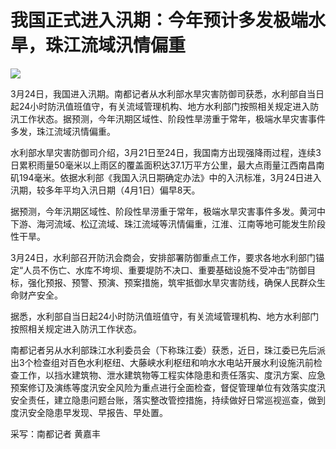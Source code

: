 # 我国正式进入汛期：今年预计多发极端水旱，珠江流域汛情偏重

![](https://inews.gtimg.com/om_bt/OPVKh5XjOQHLn1cfiN0Fs28oYHrklnHrdHs1vdczIwxRMAA/1000)

3月24日，我国进入汛期。南都记者从水利部水旱灾害防御司获悉，水利部自当日起24小时防汛值班值守，有关流域管理机构、地方水利部门按照相关规定进入防汛工作状态。据预测，今年汛期区域性、阶段性旱涝重于常年，极端水旱灾害事件多发，珠江流域汛情偏重。

水利部水旱灾害防御司介绍，3月21日至24日，我国南方出现强降雨过程，连续3日累积雨量50毫米以上雨区的覆盖面积达37.1万平方公里，最大点雨量江西南昌南矶194毫米。依据水利部《我国入汛日期确定办法》中的入汛标准，3月24日进入汛期，较多年平均入汛日期（4月1日）偏早8天。

据预测，今年汛期区域性、阶段性旱涝重于常年，极端水旱灾害事件多发。黄河中下游、海河流域、松辽流域、珠江流域等汛情偏重，江淮、江南等地可能发生阶段性干旱。

3月24日，水利部召开防汛会商会，安排部署防御重点工作，要求各地水利部门锚定“人员不伤亡、水库不垮坝、重要堤防不决口、重要基础设施不受冲击”防御目标，强化预报、预警、预演、预案措施，筑牢抵御水旱灾害防线，确保人民群众生命财产安全。

据悉，水利部自当日起24小时防汛值班值守，有关流域管理机构、地方水利部门按照相关规定进入防汛工作状态。

南都记者另从水利部珠江水利委员会（下称珠江委）获悉，近日，珠江委已先后派出3个检查组对百色水利枢纽、大藤峡水利枢纽和响水水电站开展水利设施汛前检查工作，以挡水建筑物、泄水建筑物等工程实体隐患和责任落实、度汛方案、应急预案修订及演练等度汛安全风险为重点进行全面检查，督促管理单位有效落实度汛安全责任，建立隐患问题台账，落实整改管控措施，持续做好日常巡视巡查，做到度汛安全隐患早发现、早报告、早处置。

采写：南都记者 黄嘉丰

